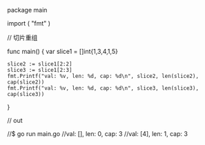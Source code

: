 package main

import (
    "fmt"
)

// 切片重组

func main() {
    var slice1 = []int{1,3,4,1,5}

    slice2 := slice1[2:2]
    slice3 := slice1[2:3]
    fmt.Printf("val: %v, len: %d, cap: %d\n", slice2, len(slice2), cap(slice2))
    fmt.Printf("val: %v, len: %d, cap: %d\n", slice3, len(slice3), cap(slice3))
}

// out

//$ go run main.go
//val: [], len: 0, cap: 3
//val: [4], len: 1, cap: 3
